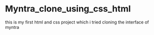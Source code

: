 # Myntra_clone_using_css_html
this is my first html and css project which i tried cloning the interface of myntra 
